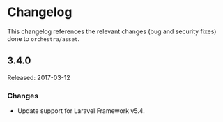 # Changelog

This changelog references the relevant changes (bug and security fixes) done to `orchestra/asset`.

## 3.4.0

Released: 2017-03-12

### Changes

* Update support for Laravel Framework v5.4.
